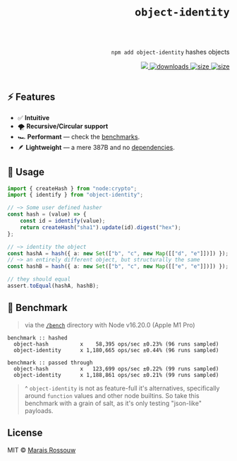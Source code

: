 <div align="right">

# `object-identity`

<br />
<br />

`npm add object-identity` hashes objects

<span>
<a href="https://github.com/maraisr/object-identity/actions/workflows/ci.yml">
	<img src="https://github.com/maraisr/object-identity/actions/workflows/ci.yml/badge.svg"/>
</a>
<a href="https://npm-stat.com/charts.html?package=object-identity">
	<img src="https://badgen.net/npm/dw/object-identity?labelColor=black&color=black&cache=600" alt="downloads"/>
</a>
<a href="https://packagephobia.com/result?p=object-identity">
	<img src="https://badgen.net/packagephobia/install/object-identity?labelColor=black&color=black" alt="size"/>
</a>
<a href="https://bundlephobia.com/result?p=object-identity">
	<img src="https://badgen.net/bundlephobia/minzip/object-identity?labelColor=black&color=black" alt="size"/>
</a>
</span>

<br />
<br />
</div>

## ⚡ Features

-   ✅ **Intuitive**
-   🌪 **Recursive/Circular support**
-   🏎 **Performant** — check the [benchmarks](#-benchmark).
-   🪶 **Lightweight** — a mere 387B and no [dependencies](https://npm.anvaka.com/#/view/2d/object-identity/).

## 🚀 Usage

```ts
import { createHash } from "node:crypto";
import { identify } from "object-identity";

// ~> Some user defined hasher
const hash = (value) => {
	const id = identify(value);
	return createHash("sha1").update(id).digest("hex");
};

// ~> identity the object
const hashA = hash({ a: new Set(["b", "c", new Map([["d", "e"]])]) });
// ~> an entirely different object, but structurally the same
const hashB = hash({ a: new Set(["b", "c", new Map([["e", "e"]])]) });

// they should equal
assert.toEqual(hashA, hashB);
```

## 💨 Benchmark

> via the [`/bench`](/bench) directory with Node v16.20.0 (Apple M1 Pro)

```
benchmark :: hashed
  object-hash          x    58,395 ops/sec ±0.23% (96 runs sampled)
  object-identity      x 1,180,665 ops/sec ±0.44% (96 runs sampled)

benchmark :: passed through
  object-hash          x   123,699 ops/sec ±0.22% (99 runs sampled)
  object-identity      x 1,188,861 ops/sec ±0.21% (99 runs sampled)
```

> ^ `object-identity` is not as feature-full it's alternatives, specifically around `function` values and other node
> builtins. So take this benchmark with a grain of salt, as it's only testing "json-like" payloads.

## License

MIT © [Marais Rossouw](https://marais.io)
